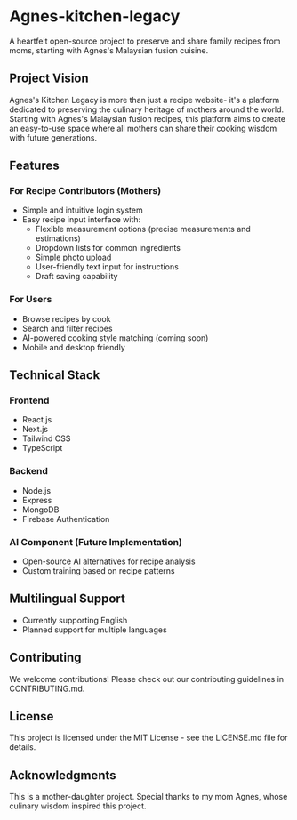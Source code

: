# Agnes-kitchen-legacy
A heartfelt open-source project to preserve and share family recipes from moms, starting with Agnes's Malaysian fusion cuisine.

## Project Vision
Agnes's Kitchen Legacy is more than just a recipe website- it's a platform dedicated to preserving the culinary heritage of mothers around the world. Starting with Agnes's Malaysian fusion recipes, this platform aims to create an easy-to-use space where all mothers can share their cooking wisdom with future generations.

## Features

### For Recipe Contributors (Mothers)
- Simple and intuitive login system
- Easy recipe input interface with:
  - Flexible measurement options (precise measurements and estimations)
  - Dropdown lists for common ingredients
  - Simple photo upload
  - User-friendly text input for instructions
  - Draft saving capability

### For Users
- Browse recipes by cook
- Search and filter recipes
- AI-powered cooking style matching (coming soon)
- Mobile and desktop friendly

## Technical Stack

### Frontend
- React.js
- Next.js
- Tailwind CSS
- TypeScript

### Backend
- Node.js
- Express
- MongoDB
- Firebase Authentication

### AI Component (Future Implementation)
- Open-source AI alternatives for recipe analysis
- Custom training based on recipe patterns

## Multilingual Support
- Currently supporting English
- Planned support for multiple languages

## Contributing
We welcome contributions! Please check out our contributing guidelines in CONTRIBUTING.md.

## License
This project is licensed under the MIT License - see the LICENSE.md file for details.

## Acknowledgments
This is a mother-daughter project. Special thanks to my mom Agnes, whose culinary wisdom inspired this project. 

